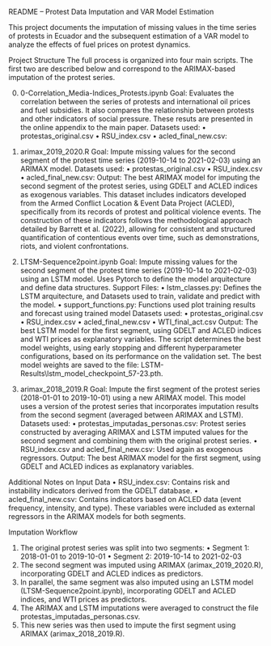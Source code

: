 README – Protest Data Imputation and VAR Model Estimation

This project documents the imputation of missing values in the time series of protests in Ecuador and the subsequent estimation of a VAR model to analyze the effects of fuel prices on protest dynamics.

Project Structure
The full process is organized into four main scripts. The first two are described below and correspond to the ARIMAX-based imputation of the protest series.

0. 0-Correlation_Media-Indices_Protests.ipynb
Goal: Evaluates the correlation between the series of protests and international oil prices and fuel subsidies. It also compares the relationship between protests and other indicators of social pressure. These resuts are presented in the online appendix to the main paper. 
Datasets used:
• protestas_original.csv
• RSU_index.csv
• acled_final_new.csv: 


1. arimax_2019_2020.R
Goal: Impute missing values for the second segment of the protest time series (2019-10-14 to 2021-02-03) using an ARIMAX model.
Datasets used:
• protestas_original.csv
• RSU_index.csv
• acled_final_new.csv: 
Output: The best ARIMAX model for imputing the second segment of the protest series, using GDELT and ACLED indices as exogenous variables. This dataset includes indicators developed from the Armed Conflict Location & Event Data Project (ACLED), specifically from its records of protest and political violence events. The construction of these indicators follows the methodological approach detailed by Barrett et al. (2022), allowing for consistent and structured quantification of contentious events over time, such as demonstrations, riots, and violent confrontations.

2. LTSM-Sequence2point.ipynb
Goal: Impute missing values for the second segment of the protest time series (2019-10-14 to 2021-02-03) using an LSTM model. Uses Pytorch to define the model arquitecture and define data structures.
Support Files:
• lstm_classes.py: Defines the LSTM arquitecture, and Datasets used to train, validate and predict with the model.
• support_functions.py: Functions used plot training results and forecast using trained model
Datasets used:
• protestas_original.csv
• RSU_index.csv
• acled_final_new.csv
• WTI_final_act.csv
Output: The best LSTM model for the first segment, using GDELT and ACLED indices and WTI prices as explanatory variables. The script determines the best model weights, using early stopping and different hyperparameter configurations, based on its performance on the validation set. The best model weights are saved to the file: LSTM-Results\lstm_model_checkpoint_57-23.pth.


3. arimax_2018_2019.R
Goal: Impute the first segment of the protest series (2018-01-01 to 2019-10-01) using a new ARIMAX model. This model uses a version of the protest series that incorporates imputation results from the second segment (averaged between ARIMAX and LSTM).
Datasets used:
• protestas_imputadas_personas.csv: Protest series constructed by averaging ARIMAX and LSTM imputed values for the second segment and combining them with the original protest series.
• RSU_index.csv and acled_final_new.csv: Used again as exogenous regressors.
Output: The best ARIMAX model for the first segment, using GDELT and ACLED indices as explanatory variables.

Additional Notes on Input Data
• RSU_index.csv: Contains risk and instability indicators derived from the GDELT database.
• acled_final_new.csv: Contains indicators based on ACLED data (event frequency, intensity, and type).
These variables were included as external regressors in the ARIMAX models for both segments.

Imputation Workflow
1. The original protest series was split into two segments:
   • Segment 1: 2018-01-01 to 2019-10-01
   • Segment 2: 2019-10-14 to 2021-02-03
2. The second segment was imputed using ARIMAX (arimax_2019_2020.R), incorporating GDELT and ACLED indices as predictors.
3. In parallel, the same segment was also imputed using an LSTM model (LTSM-Sequence2point.ipynb),  incorporating GDELT and ACLED indices, and WTI prices as predictors.
4. The ARIMAX and LSTM imputations were averaged to construct the file protestas_imputadas_personas.csv.
5. This new series was then used to impute the first segment using ARIMAX (arimax_2018_2019.R).

